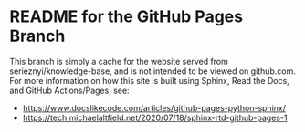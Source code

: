 # README for the GitHub Pages Branch
This branch is simply a cache for the website served from serieznyi/knowledge-base,
and is  not intended to be viewed on github.com.
For more information on how this site is built using Sphinx, Read the Docs, and GitHub Actions/Pages, see:
 * https://www.docslikecode.com/articles/github-pages-python-sphinx/
 * https://tech.michaelaltfield.net/2020/07/18/sphinx-rtd-github-pages-1
